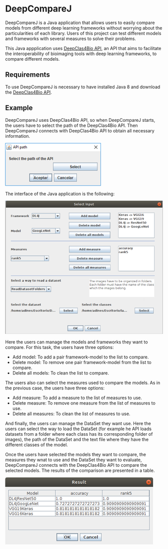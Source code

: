 ﻿# DeepCompareJ
DeepCompareJ is a Java application that allows users to easily compare models from different deep learning frameworks without worrying about the particularities of each library. Users of this project can test different models and frameworks with several measures to solve their problems.

This Java appplication uses [DeepClas4Bio API](https://github.com/adines/DeepClas4Bio), an API that aims to facilitate the interoperability of bioimaging tools with deep learning frameworks, to compare different models.


## Requirements
To use DeepCompareJ is necessary to have installed Java 8 and download the [DeepClas4Bio API](https://github.com/adines/DeepClas4Bio).

## Example
DeepCompareJ uses DeepClas4Bio API, so when DeepCompareJ starts, the users have to select the path of the DeepClas4Bio API. Then DeepCompareJ connects with DeepClas4Bio API to obtain all necessary information. 

![Path of the API](docs/images/APIPath.PNG)

The interface of the Java application is the following:

![Interface](docs/images/javaAPP.PNG)

Here the users can manage the models and frameworks they want to compare. For this task, the users have three options:

 - Add model: To add a pair framework-model to the list to compare.
 - Delete model: To remove one pair framework-model from the list to compare.
 - Delete all models: To clean the list to compare.

The users also can select the measures used to compare the models. As in the previous case, the users have three options:

 - Add measure: To add a measure to the list of measures to use.
 - Delete measure: To remove one measure from the list of measures to use.
 - Delete all measures: To clean the list of measures to use.

And finally, the users can manage the DataSet they want use. Here the users can select the way to load the DataSet (for example he API loads datasets from a folder where each class has its corresponding folder of images), the path of the DataSet and the text file where they have the different classes of the model.

Once the users have selected the models they want to compare, the measures they wnat to use and the DataSet they want to evaluate, DeepCompareJ connects with the DeepClas4Bio API to compare the selected models. The results of the comparison are presented in a table.

![Results table](docs/images/tableAPP.png)
